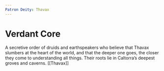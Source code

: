 ```yaml
---
Patron Deity: Thavax
---
```


# Verdant Core


A secretive order of druids and earthspeakers who believe that Thavax slumbers at the heart of the world, and that the deeper one goes, the closer they come to understanding all things. Their roots lie in Caltorra’s deepest groves and caverns.
[[Thavax]]
